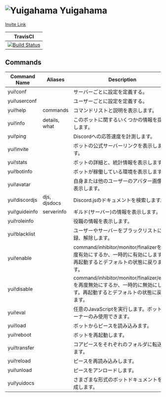 # ![Yuigahama](https://cdn.discordapp.com/avatars/531097309748920371/36273411d75d79fad6839c54630187ec.png?size=32) Yuigahama

[Invite Link](https://discordapp.com/oauth2/authorize?client_id=531097309748920371&permissions=52224&scope=bot)

| TravisCI |
| :---: |
| [![Build Status](https://travis-ci.com/InkoHX/Yui.svg?branch=master)](https://travis-ci.com/InkoHX/Yui) |

## Commands

| Command Name  | Aliases       | Description               |
|-------------- |----------     |-------------------------- |
| yui!conf      |               | サーバーごとに設定を定義する。|
| yui!userconf  |               | ユーザーごとに設定を定義する。|
| yui!help      | commands      | コマンドリストと説明を表示します。|
| yui!info      | details, what | このボットに関するいくつかの情報を提供します。|
| yui!ping      |               | Discordへの応答速度を計測します。|
| yui!invite    |               | ボットの公式サーバーリンクを表示します。|
| yui!stats     |               | ボットの詳細と、統計情報を表示します。|
| yui!botinfo   |               | ボットが稼働している環境を表示します。|
| yui!avatar    |               | 自身または他のユーザーのアバター画像を表示します。|
| yui!discordjs | djs, djsdocs  | Discord.jsのドキュメントを検索します。|
| yui!guideinfo | serverinfo    | ギルド(サーバー)の情報を表示します。|
| yui!roleinfo  |               | 役職の情報を表示します。|
| yui!blacklist |               | ユーザーやサーバーをブラックリストに登録、解除します。|
| yui!enable    |               | command/inhibitor/monitor/finalizerを再度有効にするか、一時的に有効にします。再起動するとデフォルトの状態に戻ります。|
| yui!disable   |               | command/inhibitor/monitor/finalizer/eventを再度無効にするか、一時的に無効にします。再起動するとデフォルトの状態に戻ります。|
| yui!eval      |               | 任意のJavaScriptを実行します。ボットオーナーのみ使用できます。 |
| yui!load      |               | ボットからピースを読み込みます。 |
| yui!reboot    |               | ボットを再起動します。 |
| yui!transfer  |               | コアピースをそれぞれのフォルダに転送します。 |
| yui!reload    |               | ピースを再読み込みします。 |
| yui!unload    |               | ピースをアンロードします。 |
| yui!yuidocs   |               | さまざまな形式のボットドキュメントを生成します。 | 